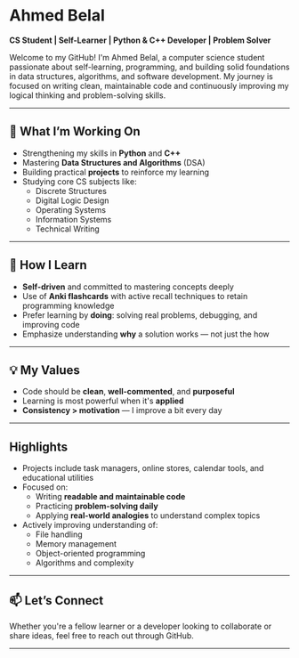 # Ahmed Belal

**CS Student | Self-Learner | Python & C++ Developer | Problem Solver**

Welcome to my GitHub! I'm Ahmed Belal, a computer science student passionate about self-learning, programming, and building solid foundations in data structures, algorithms, and software development. My journey is focused on writing clean, maintainable code and continuously improving my logical thinking and problem-solving skills.

---

## 🚀 What I’m Working On

- Strengthening my skills in **Python** and **C++**
- Mastering **Data Structures and Algorithms** (DSA)
- Building practical **projects** to reinforce my learning
- Studying core CS subjects like:
  - Discrete Structures
  - Digital Logic Design
  - Operating Systems
  - Information Systems
  - Technical Writing

---

## 🧠 How I Learn

- **Self-driven** and committed to mastering concepts deeply
- Use of **Anki flashcards** with active recall techniques to retain programming knowledge
- Prefer learning by **doing**: solving real problems, debugging, and improving code
- Emphasize understanding **why** a solution works — not just the how

---

## 💡 My Values

- Code should be **clean**, **well-commented**, and **purposeful**
- Learning is most powerful when it's **applied**
- **Consistency > motivation** — I improve a bit every day

---

## Highlights

- Projects include task managers, online stores, calendar tools, and educational utilities
- Focused on:
  - Writing **readable and maintainable code**
  - Practicing **problem-solving daily**
  - Applying **real-world analogies** to understand complex topics
- Actively improving understanding of:
  - File handling
  - Memory management
  - Object-oriented programming
  - Algorithms and complexity

---

## 📫 Let’s Connect

Whether you're a fellow learner or a developer looking to collaborate or share ideas, feel free to reach out through GitHub.

---
